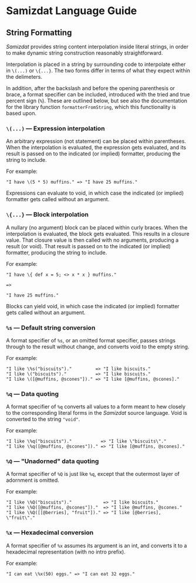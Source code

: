 Samizdat Language Guide
=======================

String Formatting
-----------------

*Samizdat* provides string content interpolation inside literal strings,
in order to make dynamic string construction reasonably straightforward.

Interpolation is placed in a string by surrounding code to interpolate
either in `\(...)` or `\{...}`. The two forms differ in terms of what
they expect within the delimeters.

In addition, after the backslash and before the opening parenthesis or
brace, a format specifier can be included, introduced with the tried
and true percent sign (`%`). These are outlined below, but see also
the documentation for the library function `formatterFromString`, which
this functionality is based upon.

### `\(...)` &mdash; Expression interpolation

An arbitrary expression (not statement) can be placed within parentheses.
When the interpolation is evaluated, the expression gets evaluated, and
its result is passed on to the indicated (or implied) formatter, producing
the string to include.

For example:

```
"I have \(5 * 5) muffins." => "I have 25 muffins."
```

Expressions can evaluate to void, in which case the indicated (or implied)
formatter gets called without an argument.

### `\{...}` &mdash; Block interpolation

A nullary (no argument) block can be placed within curly braces.
When the interpolation is evaluated, the block gets evaluated. This
results in a closure value. That closure value is then called with
no arguments, producing a result (or void). That result is passed on
to the indicated (or implied) formatter, producing the string to include.

For example:

```
"I have \{ def x = 5; <> x * x } muffins."

=>

"I have 25 muffins."
```

Blocks can yield void, in which case the indicated (or implied)
formatter gets called without an argument.

### `%s` &mdash; Default string conversion

A format specifier of `%s`, or an omitted format specifier, passes
strings through to the result without change, and converts void to the
empty string.

For example:

```
"I like \%s("biscuits")."         => "I like biscuits."
"I like \("biscuits")."           => "I like biscuits."
"I like \([@muffins, @scones"])." => "I like [@muffins, @scones]."
```

### `%q` &mdash; Data quoting

A format specifier of `%q` converts all values to a form meant to hew
closely to the corresponding literal forms in the *Samizdat* source
language. Void is converted to the string `"void"`.

For example:

```
"I like \%q("biscuits")."           => "I like \"biscuits\"."
"I like \%q([@muffins, @scones"])." => "I like [@muffins, @scones]."
```

### `%Q` &mdash; "Unadorned" data quoting

A format specifier of `%Q` is just like `%q`, except that the outermost
layer of adornment is omitted.

For example:

```
"I like \%Q("biscuits")."            => "I like biscuits."
"I like \%Q([@muffins, @scones"])."  => "I like @muffins, @scones."
"I like \%Q([[@berries], "fruit"])." => "I like [@berries], \"fruit\"."
```

### `%x` &mdash; Hexadecimal conversion

A format specifier of `%x` assumes its argument is an int, and converts it
to a hexadecimal representation (with no intro prefix).

For example:

```
"I can eat \%x(50) eggs." => "I can eat 32 eggs."
```
